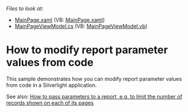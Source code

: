 <!-- default file list -->
*Files to look at*:

* [MainPage.xaml](./CS/SilverlightReports/MainPage.xaml) (VB: [MainPage.xaml](./VB/SilverlightReports/MainPage.xaml))
* [MainPageViewModel.cs](./CS/SilverlightReports/MainPageViewModel.cs) (VB: [MainPageViewModel.vb](./VB/SilverlightReports/MainPageViewModel.vb))
<!-- default file list end -->
# How to modify report parameter values from code


<p>This sample demonstrates how you can modify report parameter values from code in a Silverlight application.</p><p>See also: <a href="https://www.devexpress.com/Support/Center/p/E2858">How to pass parameters to a report, e.g. to limit the number of records shown on each of its pages</a></p>

<br/>


